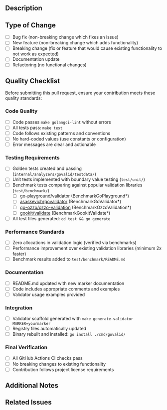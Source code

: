 ## Description

<!-- Brief description of what this PR accomplishes -->

## Type of Change

- [ ] Bug fix (non-breaking change which fixes an issue)
- [ ] New feature (non-breaking change which adds functionality)
- [ ] Breaking change (fix or feature that would cause existing functionality to not work as expected)
- [ ] Documentation update
- [ ] Refactoring (no functional changes)

## Quality Checklist

Before submitting this pull request, ensure your contribution meets these quality standards:

### Code Quality
- [ ] Code passes `make golangci-lint` without errors
- [ ] All tests pass: `make test`
- [ ] Code follows existing patterns and conventions
- [ ] No hard-coded values (use constants or configuration)
- [ ] Error messages are clear and actionable

### Testing Requirements
- [ ] Golden tests created and passing (`internal/analyzers/govalid/testdata/`)
- [ ] Unit tests implemented with boundary value testing (`test/unit/`)
- [ ] Benchmark tests comparing against popular validation libraries (`test/benchmark/`)
  - [ ] [go-playground/validator](https://github.com/go-playground/validator) (BenchmarkGoPlayground*)
  - [ ] [asaskevich/govalidator](https://github.com/asaskevich/govalidator) (BenchmarkGoValidator*)
  - [ ] [go-ozzo/ozzo-validation](https://github.com/go-ozzo/ozzo-validation) (BenchmarkOzzoValidation*)
  - [ ] [gookit/validate](https://github.com/gookit/validate) (BenchmarkGookitValidate*)
- [ ] All test files generated: `cd test && go generate`

### Performance Standards
- [ ] Zero allocations in validation logic (verified via benchmarks)
- [ ] Performance improvement over existing validation libraries (minimum 2x faster)
- [ ] Benchmark results added to `test/benchmark/README.md`

### Documentation
- [ ] README.md updated with new marker documentation
- [ ] Code includes appropriate comments and examples
- [ ] Validator usage examples provided

### Integration
- [ ] Validator scaffold generated with `make generate-validator MARKER=yourmarker`
- [ ] Registry files automatically updated
- [ ] Binary rebuilt and installed: `go install ./cmd/govalid/`

### Final Verification
- [ ] All GitHub Actions CI checks pass
- [ ] No breaking changes to existing functionality
- [ ] Contribution follows project license requirements

## Additional Notes

<!-- Any additional information about the implementation, design decisions, or areas that need special attention -->

## Related Issues

<!-- Link to any related issues: Fixes #123, Closes #456 -->